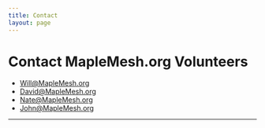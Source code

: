 ```yaml
---
title: Contact
layout: page
---
```

# Contact MapleMesh.org Volunteers
* Will@MapleMesh.org
* David@MapleMesh.org
* Nate@MapleMesh.org
* John@MapleMesh.org

---
